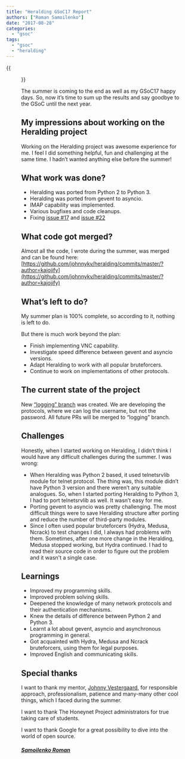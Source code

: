 ```yaml
---
title: "Heralding GSoC17 Report"
authors: ["Roman Samoilenko"]
date: "2017-08-28"
categories: 
  - "gsoc"
tags: 
  - "gsoc"
  - "heralding"
---
```

{{<figure src="images/banner.png" alt="Banner" width="50%">}}

The summer is coming to the end as well as my GSoC17 happy days. So, now it’s time to sum up the results and say goodbye to the GSoC until the next year.

## My impressions about working on the Heralding project

Working on the Heralding project was awesome experience for me. I feel I did something helpful, fun and challenging at the same time. I hadn’t wanted anything else before the summer!

## What work was done?

- Heralding was ported from Python 2 to Python 3.
- Heralding was ported from gevent to asyncio.
- IMAP capability was implemented.
- Various bugfixes and code cleanups.
- Fixing [issue #17](https://github.com/johnnykv/heralding/issues/17) and [issue #22](https://github.com/johnnykv/heralding/issues/22)

## What code got merged?

Almost all the code, I wrote during the summer, was merged and can be found here:  
[https://github.com/johnnykv/heralding/commits/master/?author=kajojify](https://github.com/johnnykv/heralding/commits/master/?author=kajojify)

## What’s left to do?

  

My summer plan is 100% complete, so according to it, nothing is left to do.  
  
But there is much work beyond the plan:  

- Finish implementing VNC capability. 
- Investigate speed difference between gevent and asyncio versions.
- Adapt Heralding to work with all popular bruteforcers.
- Continue to work on implementations of other protocols.

## The current state of the project

New [“logging” branch](https://github.com/johnnykv/heralding/tree/logging) was created. We are developing the protocols, where we can log the username, but not the password. All future PRs will be merged to “logging” branch.  

## Challenges

Honestly, when I started working on Heralding, I didn’t think I would have any difficult challenges during the summer. I was wrong:  

  
- When Heralding was Python 2 based, it used telnetsrvlib module for telnet protocol. The thing was, this module didn’t have Python 3 version and there weren’t any suitable analogues. So, when I started porting Heralding to Python 3, I had to port telnetsrvlib as well. It wasn’t easy for me.
- Porting gevent to asyncio was pretty challenging. The most difficult things were to save Heralding structure after porting and reduce the number of third-party modules.
- Since I often used popular bruteforcers (Hydra, Medusa, Ncrack) to test changes I did, I always had problems with them. Sometimes, after one more change in the Heralding, Medusa stopped working, but Hydra continued. I had to read their source code in order to figure out the problem and it wasn't a single case.

## Learnings

- Improved my programming skills.
- Improved problem solving skills.
- Deepened the knowledge of many network protocols and their authentication mechanisms.
- Knew the details of difference between Python 2 and Python 3.
- Learnt a lot about gevent, asyncio and asynchronous programming in general.
- Got acquainted with Hydra, Medusa and Ncrack bruteforcers, using them for legal purposes.
- Improved English and communicating skills.

## Special thanks

I want to thank my mentor, [Johnny Vestergaard](https://www.linkedin.com/in/johnnykv), for responsible approach, professionalism, patience and many-many other cool things, which I faced during the summer.  

I want to thank The Honeynet Project administrators for true taking care of students.  

I want to thank Google for a great possibility to dive into the world of open source.  

##### [Samoilenko Roman](https://www.linkedin.com/in/roman-samoilenko-ab041114a)

